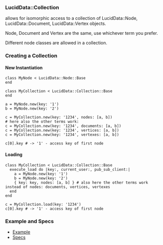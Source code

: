 ### LucidData::Collection

allows for isomorphic access to a collection of LucidData::Node, LucidData::Document, LucidData::Vertex objects.

Node, Document and Vertex are the same, use whichever term you prefer.

Different node classes are allowed in a collection.

### Creating a Collection

#### New Instantiation
```
class MyNode < LucidData::Node::Base
end

class MyCollection < LucidData::Collection::Base
end

a = MyNode.new(key: '1')
b = MyNode.new(key: '2')

c = MyCollection.new(key: '1234', nodes: [a, b])
# here also the other terms work:
c = MyCollection.new(key: '1234', documents: [a, b])
c = MyCollection.new(key: '1234', vertices: [a, b])
c = MyCollection.new(key: '1234', vertexes: [a, b])

c[0].key # -> '1' - access key of first node
```

#### Loading
```
class MyCollection < LucidData::Collection::Base
  execute_load do |key:, current_user:, pub_sub_client:|
    a = MyNode.new(key: '1')
    b = MyNode.new(key: '2')
    { key: key, nodes: [a, b] } # also here the other terms work instead of nodes: documents, vertices, vertexes
  end
end

c = MyCollection.load(key: '1234')
c[0].key # -> '1' - access key of first node
```

### Example and Specs
- [Example](https://github.com/isomorfeus/isomorfeus-project/blob/master/ruby/isomorfeus-data/test_app_files/isomorfeus/data/simple_collection.rb)
- [Specs](https://github.com/isomorfeus/isomorfeus-project/blob/master/ruby/isomorfeus-data/test_app_files/spec/data_collection_spec.rb)
